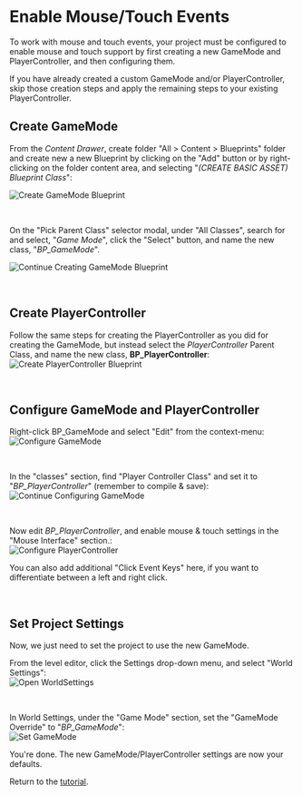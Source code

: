 # Enable Mouse/Touch Events #

To work with mouse and touch events, your project must be configured to enable mouse and touch support by first creating a new GameMode and PlayerController, and then configuring them.

If you have already created a custom GameMode and/or PlayerController, skip those creation steps and apply the remaining steps to your existing PlayerController.

## Create GameMode ##

From the *Content Drawer*, create folder "All > Content > Blueprints" folder and create new a new Blueprint by clicking on the "Add" button or by right-clicking on the folder content area, and selecting "*(CREATE BASIC ASSET) Blueprint Class*":

![Create GameMode Blueprint](./images/tutorial_11_create_gamemode_blueprint.png "ToolTip_Message")

&nbsp;

On the "Pick Parent Class" selector modal, under "All Classes", search for and select, "*Game Mode*", click the "Select" button, and name the new class, "*BP_GameMode*".

![Continue Creating GameMode Blueprint](./images/tutorial_12_create_gamemode_blueprint2.png "ToolTip_Message")

&nbsp;

## Create PlayerController ##

Follow the same steps for creating the PlayerController as you did for creating the GameMode, but instead select the *PlayerController* Parent Class, and name the new class, **BP_PlayerController**:\
![Create PlayerController Blueprint](./images/tutorial_13_create_playercontroller_blueprint.png "ToolTip_Message")

&nbsp;

## Configure GameMode and PlayerController ##

Right-click BP_GameMode and select "Edit" from the context-menu:\
![Configure GameMode](./images/tutorial_14_configure_gamemode.png "ToolTip_Message")

&nbsp;

In the "classes" section, find "Player Controller Class" and set it to "*BP_PlayerController*" (remember to compile & save):\
![Continue Configuring GameMode](./images/tutorial_15_configure_gamemode2.png "ToolTip_Message")

&nbsp;

Now edit *BP_PlayerController*, and enable mouse & touch settings in the "Mouse Interface" section.:\
![Configure PlayerController](./images/tutorial_16_configure_playercontroller.png "ToolTip_Message")

You can also add additional "Click Event Keys" here, if you want to differentiate between a left and right click.

&nbsp;

## Set Project Settings ##

Now, we just need to set the project to use the new GameMode.

From the level editor, click the Settings drop-down menu, and select "World Settings":\
![Open WorldSettings](./images/tutorial_17_open_world_settings.png "ToolTip_Message")

&nbsp;

In World Settings, under the "Game Mode" section, set the "GameMode Override" to "*BP_GameMode*":\
![Set GameMode](./images/tutorial_18_set_gamemode.png "ToolTip_Message")

You're done. The new GameMode/PlayerController settings are now your defaults.

Return to the [tutorial](../hexgridmanager_basic/hexgridmanager_basic.md#use-mousetouch-events).
